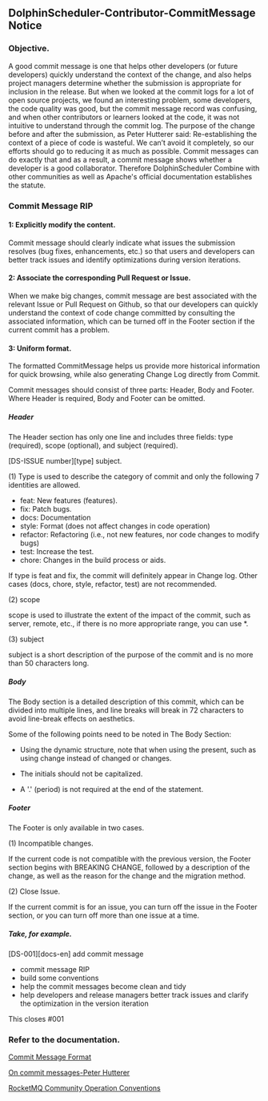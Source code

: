 ## DolphinScheduler-Contributor-CommitMessage Notice

###  Objective.
   A good commit message is one that helps other developers (or future developers) quickly understand the context of the change, and also helps project managers determine whether the submission is appropriate for inclusion in the release. But when we looked at the commit logs for a lot of open source projects, we found an interesting problem, some developers, the code quality was good, but the commit message record was confusing, and when other contributors or learners looked at the code, it was not intuitive to understand through the commit log. 
The purpose of the change before and after the submission, as Peter Hutterer said: Re-establishing the context of a piece of code is wasteful. We can’t avoid it completely, so our efforts should go to reducing it as much as possible. Commit messages can do exactly that and as a result, a commit message shows whether a developer is a good collaborator. Therefore DolphinScheduler Combine with other communities as well as Apache's official documentation establishes the statute.
   
### Commit Message RIP
   
#### 1: Explicitly modify the content.
   
Commit message should clearly indicate what issues the submission resolves (bug fixes, enhancements, etc.) so that users and developers can better track issues and identify optimizations during version iterations.

#### 2: Associate the corresponding Pull Request or Issue.

When we make big changes, commit message are best associated with the relevant Issue or Pull Request on Github, so that our developers can quickly understand the context of code change committed by consulting the associated information, which can be turned off in the Footer section if the current commit has a problem.

#### 3: Uniform format.

The formatted CommitMessage helps us provide more historical information for quick browsing, while also generating Change Log directly from Commit.

Commit messages should consist of three parts: Header, Body and Footer. Where Header is required, Body and Footer can be omitted.

##### Header
The Header section has only one line and includes three fields: type (required), scope (optional), and subject (required).

[DS-ISSUE number][type] subject.

(1) Type is used to describe the category of commit and only the following 7 identities are allowed.

* feat: New features (features).
* fix: Patch bugs.
* docs: Documentation
* style: Format (does not affect changes in code operation)
* refactor: Refactoring (i.e., not new features, nor code changes to modify bugs)
* test: Increase the test.
* chore: Changes in the build process or aids.

If type is feat and fix, the commit will definitely appear in Change log. Other cases (docs, chore, style, refactor, test) are not recommended.

(2) scope

scope is used to illustrate the extent of the impact of the commit, such as server, remote, etc., if there is no more appropriate range, you can use *.

(3) subject

subject is a short description of the purpose of the commit and is no more than 50 characters long.

##### Body

The Body section is a detailed description of this commit, which can be divided into multiple lines, and line breaks will break in 72 characters to avoid line-break effects on aesthetics.

Some of the following points need to be noted in The Body Section:

* Using the dynamic structure, note that when using the present, such as using change instead of changed or changes.

* The initials should not be capitalized.

* A '.' (period) is not required at the end of the statement.


##### Footer

The Footer is only available in two cases.

(1) Incompatible changes.

If the current code is not compatible with the previous version, the Footer section begins with BREAKING CHANGE, followed by a description of the change, as well as the reason for the change and the migration method.

(2) Close Issue.

If the current commit is for an issue, you can turn off the issue in the Footer section, or you can turn off more than one issue at a time.

##### Take, for example.
[DS-001][docs-en] add commit message

* commit message RIP
* build some conventions 
* help the commit messages become clean and tidy 
* help developers and release managers better track issues 
and clarify the optimization in the version iteration

This closes #001

### Refer to the documentation.
[Commit Message Format](https://cwiki.apache.org/confluence/display/GEODE/Commit+Message+Format)

[On commit messages-Peter Hutterer](http://who-t.blogspot.com/2009/12/on-commit-messages.html)

[RocketMQ Community Operation Conventions](https://mp.weixin.qq.com/s/LKM4IXAY-7dKhTzGu5-oug)